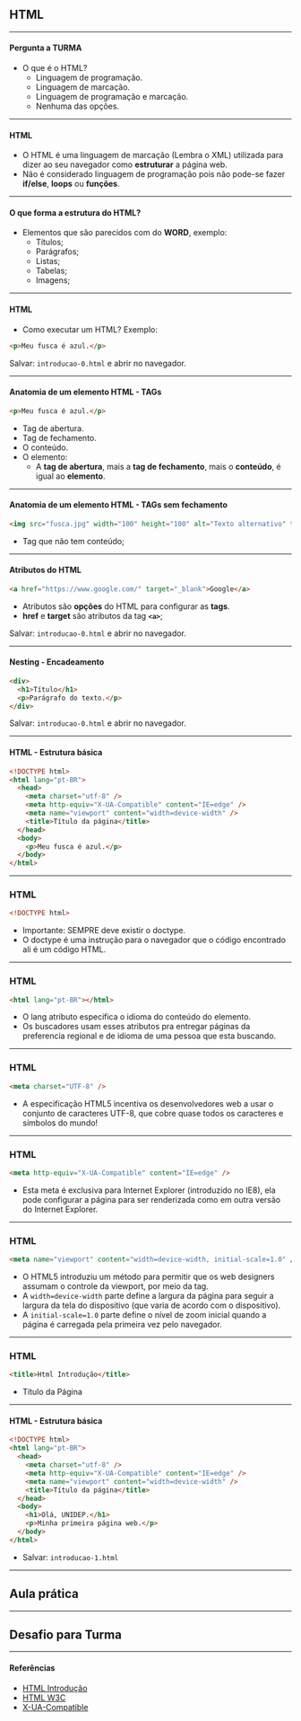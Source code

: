 ## HTML

---

#### Pergunta a TURMA

- O que é o HTML?
  - Linguagem de programação.
  - Linguagem de marcação.
  - Linguagem de programação e marcação.
  - Nenhuma das opções.

---

#### HTML

- O HTML é uma linguagem de marcação (Lembra o XML) utilizada para dizer ao seu navegador como **estruturar** a página web.
- Não é considerado linguagem de programação pois não pode-se fazer **if/else**, **loops** ou **funções**.

---

#### O que forma a estrutura do HTML?

- Elementos que são parecidos com do **WORD**, exemplo:
  - Títulos;
  - Parágrafos;
  - Listas;
  - Tabelas;
  - Imagens;

---

#### HTML

- Como executar um HTML? Exemplo:

```html
<p>Meu fusca é azul.</p>
```

Salvar: `introducao-0.html` e abrir no navegador.

---

#### Anatomia de um elemento HTML - TAGs

```html
<p>Meu fusca é azul.</p>
```

- Tag de abertura.
- Tag de fechamento.
- O conteúdo.
- O elemento:
  - A **tag de abertura**, mais a **tag de fechamento**, mais o **conteúdo**, é igual ao **elemento**.

---

#### Anatomia de um elemento HTML - TAGs sem fechamento

```html
<img src="fusca.jpg" width="100" height="100" alt="Texto alternativo" title="Figura" />
```

- Tag que não tem conteúdo;

---

#### Atributos do HTML

```html
<a href="https://www.google.com/" target="_blank">Google</a>
```

- Atributos são **opções** do HTML para configurar as **tags**.
- **href** e **target** são atributos da tag **`<a>`**;

Salvar: `introducao-0.html` e abrir no navegador.

---

#### Nesting - Encadeamento

```html
<div>
  <h1>Título</h1>
  <p>Parágrafo do texto.</p>
</div>
```

Salvar: `introducao-0.html` e abrir no navegador.

---

#### HTML - Estrutura básica

```html
<!DOCTYPE html>
<html lang="pt-BR">
  <head>
    <meta charset="utf-8" />
    <meta http-equiv="X-UA-Compatible" content="IE=edge" />
    <meta name="viewport" content="width=device-width" />
    <title>Título da página</title>
  </head>
  <body>
    <p>Meu fusca é azul.</p>
  </body>
</html>
```

---

### HTML

```html
<!DOCTYPE html>
```

- Importante: SEMPRE deve existir o doctype.
- O doctype é uma instrução para o navegador que o código encontrado ali é um código HTML.

---

### HTML

```html
<html lang="pt-BR"></html>
```

- O lang atributo especifica o idioma do conteúdo do elemento.
- Os buscadores usam esses atributos pra entregar páginas da preferencia regional e de idioma de uma pessoa que esta buscando.

---

### HTML

```html
<meta charset="UTF-8" />
```

- A especificação HTML5 incentiva os desenvolvedores web a usar o conjunto de caracteres UTF-8, que cobre quase todos os caracteres e símbolos do mundo!

---

### HTML

```html
<meta http-equiv="X-UA-Compatible" content="IE=edge" />
```

- Esta meta é exclusiva para Internet Explorer (introduzido no IE8), ela pode configurar a página para ser renderizada como em outra versão do Internet Explorer.

---

### HTML

```html
<meta name="viewport" content="width=device-width, initial-scale=1.0" />
```

- O HTML5 introduziu um método para permitir que os web designers assumam o controle da viewport, por meio da <meta> tag.
- A `width=device-width` parte define a largura da página para seguir a largura da tela do dispositivo (que varia de acordo com o dispositivo).
- A `initial-scale=1.0` parte define o nível de zoom inicial quando a página é carregada pela primeira vez pelo navegador.

---

### HTML

```html
<title>Html Introdução</title>
```

- Título da Página

---

#### HTML - Estrutura básica

```html
<!DOCTYPE html>
<html lang="pt-BR">
  <head>
    <meta charset="utf-8" />
    <meta http-equiv="X-UA-Compatible" content="IE=edge" />
    <meta name="viewport" content="width=device-width" />
    <title>Título da página</title>
  </head>
  <body>
    <h1>Olá, UNIDEP.</h1>
    <p>Minha primeira página web.</p>
  </body>
</html>
```

- Salvar: `introducao-1.html`

---

## Aula prática

---

## Desafio para Turma

---

#### Referências

- [HTML Introdução](https://developer.mozilla.org/pt-BR/docs/Learn/HTML/Introduction_to_HTML)
- [HTML W3C](https://www.w3schools.com/html/default.asp)
- [X-UA-Compatible](https://pt.stackoverflow.com/questions/209593/qual-%C3%A9-a-fun%C3%A7%C3%A3o-da-meta-tag-x-ua-compatible-dentro-do-html)

